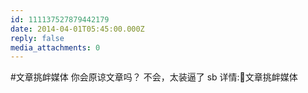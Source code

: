 ```yaml
---
id: 111137527879442179
date: 2014-04-01T05:45:00.000Z
reply: false
media_attachments: 0
---
```


#文章挑衅媒体 你会原谅文章吗？ 不会，太装逼了 sb 详情:文章挑衅媒体 ​​​​

